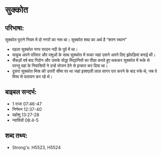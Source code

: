 # सुक्कोत #

## परिभाषा: ##

सुक्कोत पुराने नियम में दो नगरों का नाम था। सुक्कोत शब्द का अर्थ है “शरण स्थान”

* पहला सुक्कोत नगर यरदन नदी के पूर्व में था।
* याकूब अपने परिवार और पशुओं के साथ सुक्कोत में रूका जहां उसने अपने लिए झोपड़ियां बनाई थी।
* सैंकड़ों वर्ष बाद गिदोन और उसके योद्धा मिद्यानियों का पीछा करते हुए थककर सुक्कोत में रूके थे परन्तु वहां के निवासियों ने उन्हें भोजन देने से इन्कार कर दिया था।
* दूसरा सुक्कोत मिस्र की उत्तरी सीमा पर था जहां इस्राएली लाल सागर पार करने के बाद रुके थे, जब वे मिस्र से पलायन कर रहे थे।

## बाइबल सन्दर्भ: ##

* 1 राजा 07:46-47
* निर्गमन 12:37-40
* यहोशू 13:27-28
* न्यायियों 08:4-5

## शब्द तथ्य: ##

* Strong's: H5523, H5524
